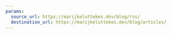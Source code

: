 ```yaml
---
params:
  source_url: https://marijkeluttekes.dev/blog/rss/
  destination_url: https://marijkeluttekes.dev/blog/articles/
---
```


